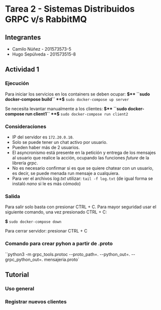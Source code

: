# Tarea 2 - Sistemas Distribuidos GRPC v/s RabbitMQ

## Integrantes
* Camilo Núñez - 201573573-5
* Hugo Sepúlveda - 201573515-8

## Actividad 1

### Ejecución
Para iniciar los servicios en los containers se deben ocupar:
**$** ``sudo docker-compose build``
**$** ``sudo docker-compose up server``

Se necesita levantar manualmente a los clientes:
**$** ``sudo docker-compose run client1``
**$** ``sudo docker-compose run client2``

### Consideraciones
* IP del servidor es ``172.20.0.10``.
* Solo se puede tener un chat activo por usuario.
* Pueden haber más de 2 usuarios.
* El asyncronismo está presente en la petición y entrega de los mensajes al usuario que realice la acción, ocupando las funciones _future_ de la librería _grpc_.
* No es necesario confirmar si es que se quiere chatear con un usuario, es decir, se puede menada run mensaje a cualquiera.
* Para ver el archivos _log.txt_ utilizar: ``tail -f log.txt`` (de igual forma se instaló _nano_ si le es más cómodo)

### Salida
Para salir solo basta con presionar CTRL + C. Para mayor seguridad usar el siguiente comando, una vez presionado CTRL + C:

**$** ``sudo docker-compose down``

Para cerrar servidor: presionar CTRL + C

### Comando para crear pyhon a partir de .proto
``python3 -m grpc_tools.protoc --proto_path=. --python_out=. --grpc_python_out=. mensajeria.proto`

## Tutorial

### Uso general

### Registrar nuevos clientes
